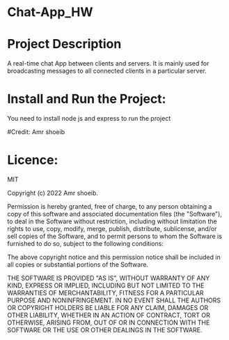 # Chat-App_HW

# Project Description
A real-time chat App between clients and servers. It is mainly used for broadcasting messages to all connected clients in a particular server.

# Install and Run the Project:
You need to install node js and express to run the project

#Credit:
Amr shoeib

# Licence:

   MIT 

Copyright (c) 2022 Amr shoeib.

Permission is hereby granted, free of charge, to any person obtaining a copy of this software and associated documentation files (the "Software"), to deal in the Software without restriction, including without limitation the rights to use, copy, modify, merge, publish, distribute, sublicense, and/or sell copies of the Software, and to permit persons to whom the Software is furnished to do so, subject to the following conditions:

The above copyright notice and this permission notice shall be included in all copies or substantial portions of the Software.

THE SOFTWARE IS PROVIDED "AS IS", WITHOUT WARRANTY OF ANY KIND, EXPRESS OR IMPLIED, INCLUDING BUT NOT LIMITED TO THE WARRANTIES OF MERCHANTABILITY, FITNESS FOR A PARTICULAR PURPOSE AND NONINFRINGEMENT. IN NO EVENT SHALL THE AUTHORS OR COPYRIGHT HOLDERS BE LIABLE FOR ANY CLAIM, DAMAGES OR OTHER LIABILITY, WHETHER IN AN ACTION OF CONTRACT, TORT OR OTHERWISE, ARISING FROM, OUT OF OR IN CONNECTION WITH THE SOFTWARE OR THE USE OR OTHER DEALINGS IN THE SOFTWARE.